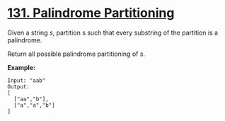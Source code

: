 # [131. Palindrome Partitioning](https://leetcode.com/problems/palindrome-partitioning/description)
Given a string *s*, partition s such that every substring of the partition is a palindrome.

Return all possible palindrome partitioning of *s*.

**Example:**
```
Input: "aab"
Output:
[
  ["aa","b"],
  ["a","a","b"]
]
```